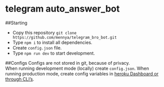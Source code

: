 # telegram auto_answer_bot
##Starting
* Copy this repository `git clone https://github.com/mennya/telegram_bro_bot.git` 
* Type `npm i` to install all dependencies.  
* Create `config.json` file.  
* Type `npm run dev` to start development.  

##Configs
Configs are not stored in git, because of privacy.  
When running development mode (locally) create `config.json`.
When running production mode, create config variables in [heroku Dashboard or through CLI’s](https://devcenter.heroku.com/articles/config-vars).   
